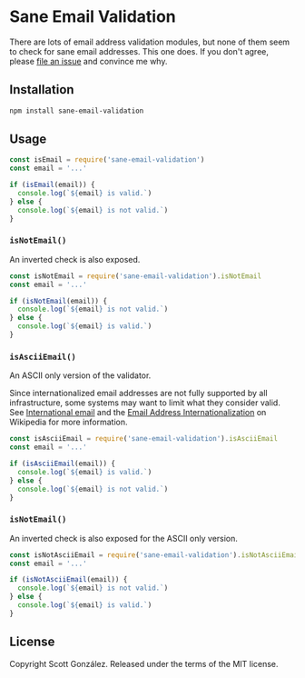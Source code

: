 # Sane Email Validation

There are lots of email address validation modules, but none of them seem to check for sane email addresses. This one does. If you don't agree, please [file an issue](https://github.com/scottgonzalez/sane-email-validation/issues/new) and convince me why.

## Installation

```sh
npm install sane-email-validation
```

## Usage

```js
const isEmail = require('sane-email-validation')
const email = '...'

if (isEmail(email)) {
  console.log(`${email} is valid.`)
} else {
  console.log(`${email} is not valid.`)
}
```

### `isNotEmail()`

An inverted check is also exposed.

```js
const isNotEmail = require('sane-email-validation').isNotEmail
const email = '...'

if (isNotEmail(email)) {
  console.log(`${email} is not valid.`)
} else {
  console.log(`${email} is valid.`)
}
```

### `isAsciiEmail()`

An ASCII only version of the validator.

Since internationalized email addresses are not fully supported by all infrastructure, some systems may want to limit what they consider valid. See [International email](https://en.wikipedia.org/wiki/International_email) and the [Email Address Internationalization](https://en.wikipedia.org/wiki/Email_address#Internationalization) on Wikipedia for more information.

```js
const isAsciiEmail = require('sane-email-validation').isAsciiEmail
const email = '...'

if (isAsciiEmail(email)) {
  console.log(`${email} is valid.`)
} else {
  console.log(`${email} is not valid.`)
}
```

### `isNotEmail()`

An inverted check is also exposed for the ASCII only version.

```js
const isNotAsciiEmail = require('sane-email-validation').isNotAsciiEmail
const email = '...'

if (isNotAsciiEmail(email)) {
  console.log(`${email} is not valid.`)
} else {
  console.log(`${email} is valid.`)
}
```

## License

Copyright Scott González. Released under the terms of the MIT license.
